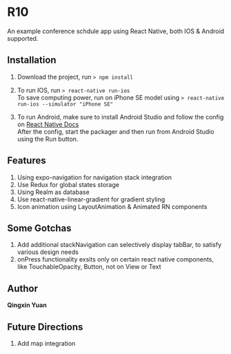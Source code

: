 # R10
An example conference schdule app using React Native, both IOS & Android supported.

## Installation
1. Download the project, run `> npm install`

2. To run IOS, run `> react-native run-ios`  
To save computing power, run on iPhone SE model using `> react-native run-ios --simulator "iPhone SE"`

3. To run Android, make sure to install Android Studio and follow the config on [React Native Docs](https://facebook.github.io/react-native/docs/getting-started.html#installing-dependencies)  
After the config, start the packager and then run from Android Studio using the Run button.

## Features
1. Using expo-navigation for navigation stack integration
2. Use Redux for global states storage
3. Using Realm as database
4. Use react-native-linear-gradient for gradient styling
5. Icon animation using LayoutAnimation & Animated RN components

## Some Gotchas
1. Add additional stackNavigation can selectively display tabBar, to satisfy various design needs
2. onPress functionality exsits only on certain react native components, like TouchableOpacity, Button, not on View or Text

## Author
**Qingxin Yuan**

## Future Directions
1. Add map integration